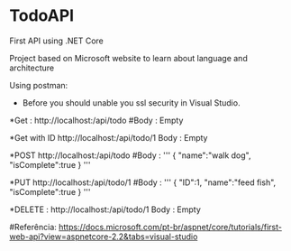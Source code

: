 # TodoAPI
First API using .NET Core

Project based on Microsoft website to learn about language and architecture

Using postman:
- Before you should unable you ssl security in Visual Studio.

*Get :
http://localhost:<PORT>/api/todo
#Body :
Empty


*Get with ID
http://localhost:<PORT>/api/todo/1
Body :
Empty


*POST
http://localhost:<PORT>/api/todo
#Body :
'''
{
"name":"walk dog",
"isComplete":true
}
'''


*PUT
http://localhost:<PORT>/api/todo/1
#Body :
'''
{
    "ID":1,
    "name":"feed fish",
    "isComplete":true
 }
'''

*DELETE :
http://localhost:<PORT>/api/todo/1
Body :
Empty

#Referência:
https://docs.microsoft.com/pt-br/aspnet/core/tutorials/first-web-api?view=aspnetcore-2.2&tabs=visual-studio
